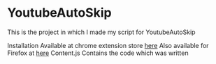 # YoutubeAutoSkip
This is the project in which I made my script for YoutubeAutoSkip

Installation
Available at chrome extension store [here](https://chrome.google.com/webstore/detail/youtubeautoskip/jackpdpiimmbmbcpjoabcahggiaindac?hl=en-GB) 
Also available for Firefox at [here](https://addons.mozilla.org/en-GB/firefox/addon/youtubeautoskip/)
Content.js Contains the code which was written
